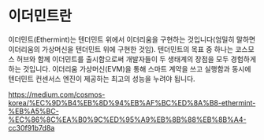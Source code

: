 # 이더민트란

이더민트(Ethermint)는 텐더민트 위에서 이더리움을 구현하는 것입니다(엄밀히 말하면 이더리움의 가상머신을 텐더민트 위에 구현한 것임). 텐더민트의 목표 중 하나는 코스모스 허브와 함께 이더민트를 출시함으로써 개발자들이 두 생태계의 장점을 모두 경험하게 하는 것입니다. 이더리움 가상머신(EVM)을 통해 스마트 계약을 쓰고 실행함과 동시에 텐더민트 컨센서스 엔진이 제공하는 최고의 성능을 누려야 됩니다.

https://medium.com/cosmos-korea/%EC%9D%B4%EB%8D%94%EB%AF%BC%ED%8A%B8-ethermint-%EB%A5%BC-%EC%86%8C%EA%B0%9C%ED%95%A9%EB%8B%88%EB%8B%A4-cc30f91b7d8a